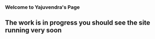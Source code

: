 
### Welcome to Yajuvendra's Page

## The work is in progress you should see the site running very soon

<script src='https://cdnjs.cloudflare.com/ajax/libs/tabletop.js/1.5.1/tabletop.min.js'></script>
<script src="https://cdn.plot.ly/plotly-latest.min.js"></script>
<div id="myPlot"></div>
<script type='text/javascript'>
  var publicSpreadsheetUrl = 'https://docs.google.com/spreadsheets/d/1biDY9jaOJvXGdSD_sqdE8DugCfVZ8_EL5hPNEU9utSc/edit?usp=sharing';

  function init() {
    Tabletop.init( { key: publicSpreadsheetUrl,
                     callback: showInfo,
                     simpleSheet: true } )
  }

  function showInfo(data, tabletop) 
  {
    var xValues = []; //all the values which are shown on the x-axis
    var yValues1 = []; //all the values which are shown on the y-axis
    var yValues2 = []; //all the values which are shown on the y-axis
    alert('Successfully processed!')
    console.log(data);
    
      //get all possible x and y-values
   for (var i = 0; i < data.length; i++) 
    {
     // if (xValues.indexOf(data[i].Date) === -1) 
      {
        xValues.push(data[i].Date);
      }
      //if(i === 1 )
      {
      //  if (yValues1.indexOf(data[i].TempC) === -1) 
        {
          yValues1.push(data[i].TempC);
        }
      }
      //if(i === 2 )
      {
      //  if (yValues2.indexOf(data[i].Humid) === -1) 
        {
          yValues2.push(data[i].Humid);
        }
      }
    }
    
  //create an empty array for all possible z-values based on the dimensions of x and y
  var zValues = new Array(yValues1.length).fill(0).map(row => new Array(xValues.length).fill(0));

  var x = 0;
  var y = 0;

  for (i = 0; i < 1; i++) {
    x = xValues.indexOf(data[i].x);
    y = yValues1.indexOf(data[i].y);
    if (x !== -1 && y !== -1) {
      zValues[y][x] = parseFloat(data[i].z);
    }
  }

  //the data which is passed to Plotly
  var plotlyData = [{
    x: xValues,
    y: yValues1,
    z: zValues,
    type: 'heatmap'
  }];
  
  //finally draw the plot
  Plotly.plot('myPlot', plotlyData);
  }

  window.addEventListener('DOMContentLoaded', init)
</script>
